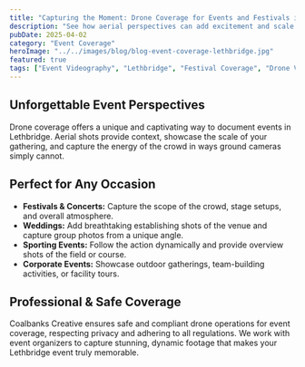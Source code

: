 ```yaml
---
title: "Capturing the Moment: Drone Coverage for Events and Festivals in Lethbridge"
description: "See how aerial perspectives can add excitement and scale to your Lethbridge event coverage, from festivals and concerts to weddings and corporate gatherings."
pubDate: 2025-04-02
category: "Event Coverage"
heroImage: "../../images/blog/blog-event-coverage-lethbridge.jpg"
featured: true
tags: ["Event Videography", "Lethbridge", "Festival Coverage", "Drone Video", "Aerial Photography"]
---
```


## Unforgettable Event Perspectives

Drone coverage offers a unique and captivating way to document events in Lethbridge. Aerial shots provide context, showcase the scale of your gathering, and capture the energy of the crowd in ways ground cameras simply cannot.

## Perfect for Any Occasion

*   **Festivals & Concerts:** Capture the scope of the crowd, stage setups, and overall atmosphere.
*   **Weddings:** Add breathtaking establishing shots of the venue and capture group photos from a unique angle.
*   **Sporting Events:** Follow the action dynamically and provide overview shots of the field or course.
*   **Corporate Events:** Showcase outdoor gatherings, team-building activities, or facility tours.

## Professional & Safe Coverage

Coalbanks Creative ensures safe and compliant drone operations for event coverage, respecting privacy and adhering to all regulations. We work with event organizers to capture stunning, dynamic footage that makes your Lethbridge event truly memorable.
